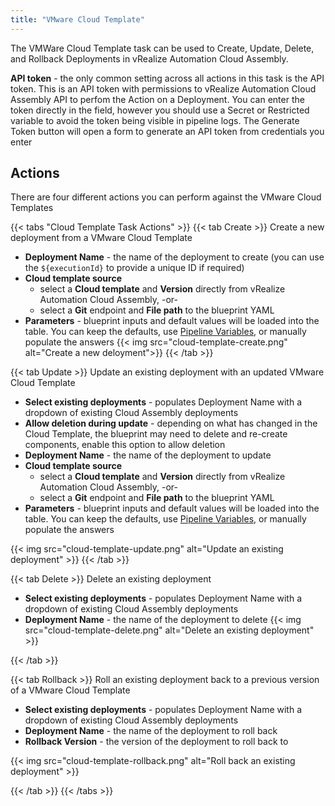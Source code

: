```yaml
---
title: "VMware Cloud Template"
---
```

The VMWare Cloud Template task can be used to Create, Update, Delete, and Rollback Deployments in vRealize Automation Cloud Assembly.

**API token** - the only common setting across all actions in this task is the API token. This is an API token with permissions to vRealize Automation Cloud Assembly API to perfom the Action on a Deployment. You can enter the token directly in the field, however you should use a Secret or Restricted variable to avoid the token being visible in pipeline logs. The Generate Token button will open a form to generate an API token from credentials you enter

## Actions
There are four different actions you can perform against the VMware Cloud Templates

{{< tabs "Cloud Template Task Actions" >}}
{{< tab Create >}}
Create a new deployment from a VMware Cloud Template

* **Deployment Name** - the name of the deployment to create (you can use the `${executionId}` to provide a unique ID if required)
* **Cloud template source**
    * select a **Cloud template** and **Version** directly from vRealize Automation Cloud Assembly, -or-
    * select a **Git** endpoint and **File path** to the blueprint YAML
* **Parameters** - blueprint inputs and default values will be loaded into the table. You can keep the defaults, use [Pipeline Variables](/Pipelines/#variables-in-pipelines), or manually populate the answers
{{< img src="cloud-template-create.png" alt="Create a new deloyment">}}
{{< /tab >}}

{{< tab Update >}}
Update an existing deployment with an updated VMware Cloud Template

* **Select existing deployments** - populates Deployment Name with a dropdown of existing Cloud Assembly deployments
* **Allow deletion during update** - depending on what has changed in the Cloud Template, the blueprint may need to delete and re-create components, enable this option to allow deletion
* **Deployment Name** - the name of the deployment to update
* **Cloud template source**
    * select a **Cloud template** and **Version** directly from vRealize Automation Cloud Assembly, -or-
    * select a **Git** endpoint and **File path** to the blueprint YAML
* **Parameters** - blueprint inputs and default values will be loaded into the table. You can keep the defaults, use [Pipeline Variables](/Pipelines/#variables-in-pipelines), or manually populate the answers

{{< img src="cloud-template-update.png" alt="Update an existing deployment" >}}
{{< /tab >}}

{{< tab Delete >}}
Delete an existing deployment
* **Select existing deployments** - populates Deployment Name with a dropdown of existing Cloud Assembly deployments
* **Deployment Name** - the name of the deployment to delete
{{< img src="cloud-template-delete.png" alt="Delete an existing deployment" >}}

{{< /tab >}}

{{< tab Rollback >}}
Roll an existing deployment back to a previous version of a VMware Cloud Template
* **Select existing deployments** - populates Deployment Name with a dropdown of existing Cloud Assembly deployments
* **Deployment Name** - the name of the deployment to roll back
* **Rollback Version** - the version of the deployment to roll back to

{{< img src="cloud-template-rollback.png" alt="Roll back an existing deployment" >}}

{{< /tab >}}
{{< /tabs >}}